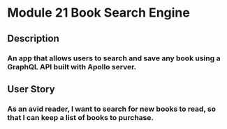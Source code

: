 # Module 21 Book Search Engine
## Description 
### An app that allows users to search and save any book using a GraphQL API built with Apollo server.
## User Story
### As an avid reader, I want to search for new books to read, so that I can keep a list of books to purchase.